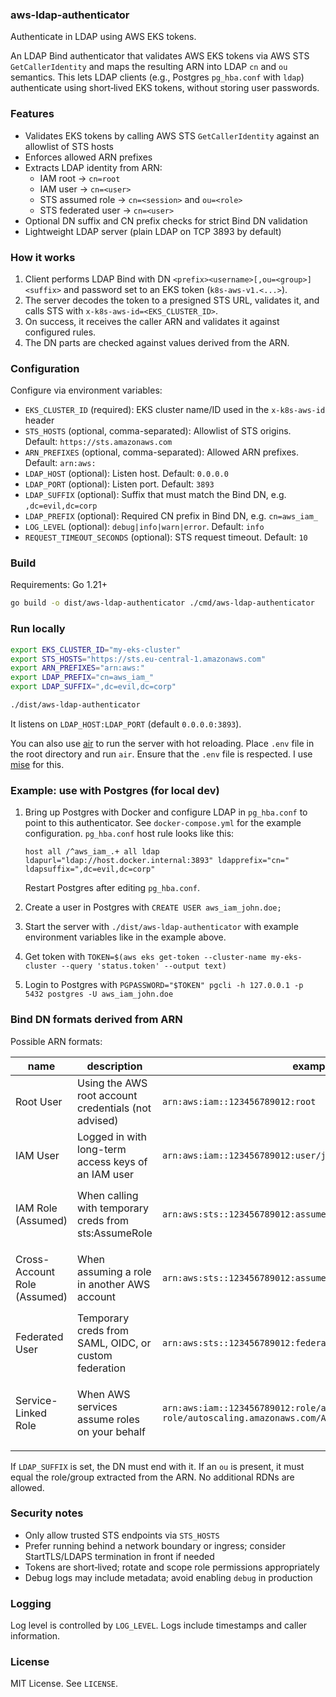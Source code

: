 ### aws-ldap-authenticator

Authenticate in LDAP using AWS EKS tokens.

An LDAP Bind authenticator that validates AWS EKS tokens via AWS STS `GetCallerIdentity` and maps the resulting ARN into LDAP `cn` and `ou` semantics. This lets LDAP clients (e.g., Postgres `pg_hba.conf` with `ldap`) authenticate using short‑lived EKS tokens, without storing user passwords.

### Features
- Validates EKS tokens by calling AWS STS `GetCallerIdentity` against an allowlist of STS hosts
- Enforces allowed ARN prefixes
- Extracts LDAP identity from ARN:
  - IAM root → `cn=root`
  - IAM user → `cn=<user>`
  - STS assumed role → `cn=<session>` and `ou=<role>`
  - STS federated user → `cn=<user>`
- Optional DN suffix and CN prefix checks for strict Bind DN validation
- Lightweight LDAP server (plain LDAP on TCP 3893 by default)

### How it works
1. Client performs LDAP Bind with DN `<prefix><username>[,ou=<group>]<suffix>` and password set to an EKS token (`k8s-aws-v1.<...>`).
2. The server decodes the token to a presigned STS URL, validates it, and calls STS with `x-k8s-aws-id=<EKS_CLUSTER_ID>`.
3. On success, it receives the caller ARN and validates it against configured rules.
4. The DN parts are checked against values derived from the ARN.

### Configuration
Configure via environment variables:

- `EKS_CLUSTER_ID` (required): EKS cluster name/ID used in the `x-k8s-aws-id` header
- `STS_HOSTS` (optional, comma-separated): Allowlist of STS origins. Default: `https://sts.amazonaws.com`
- `ARN_PREFIXES` (optional, comma-separated): Allowed ARN prefixes. Default: `arn:aws:`
- `LDAP_HOST` (optional): Listen host. Default: `0.0.0.0`
- `LDAP_PORT` (optional): Listen port. Default: `3893`
- `LDAP_SUFFIX` (optional): Suffix that must match the Bind DN, e.g. `,dc=evil,dc=corp`
- `LDAP_PREFIX` (optional): Required CN prefix in Bind DN, e.g. `cn=aws_iam_`
- `LOG_LEVEL` (optional): `debug|info|warn|error`. Default: `info`
- `REQUEST_TIMEOUT_SECONDS` (optional): STS request timeout. Default: `10`

### Build

Requirements: Go 1.21+

```bash
go build -o dist/aws-ldap-authenticator ./cmd/aws-ldap-authenticator
```

### Run locally

```bash
export EKS_CLUSTER_ID="my-eks-cluster"
export STS_HOSTS="https://sts.eu-central-1.amazonaws.com"
export ARN_PREFIXES="arn:aws:"
export LDAP_PREFIX="cn=aws_iam_"
export LDAP_SUFFIX=",dc=evil,dc=corp"

./dist/aws-ldap-authenticator
```

It listens on `LDAP_HOST:LDAP_PORT` (default `0.0.0.0:3893`).

You can also use [air](https://github.com/air-verse/air) to run the server with hot reloading. Place `.env` file in the root directory and run `air`. Ensure that the `.env` file is respected. I use [mise](https://github.com/jdx/mise) for this.

### Example: use with Postgres (for local dev)

1. Bring up Postgres with Docker and configure LDAP in `pg_hba.conf` to point to this authenticator. See `docker-compose.yml` for the example configuration. `pg_hba.conf` host rule looks like this:

   ```
   host all /^aws_iam_.+ all ldap ldapurl="ldap://host.docker.internal:3893" ldapprefix="cn=" ldapsuffix=",dc=evil,dc=corp"
   ```

   Restart Postgres after editing `pg_hba.conf`.

1. Create a user in Postgres with `CREATE USER aws_iam_john.doe;`
1. Start the server with `./dist/aws-ldap-authenticator` with example environment variables like in the example above.
1. Get token with `TOKEN=$(aws eks get-token --cluster-name my-eks-cluster --query 'status.token' --output text)`
1. Login to Postgres with `PGPASSWORD="$TOKEN" pgcli -h 127.0.0.1 -p 5432 postgres -U aws_iam_john.doe`

### Bind DN formats derived from ARN

Possible ARN formats:

| name                         | description                                           | example                                                                                                  | format                                                                      | cn                             | ou                           |
|------------------------------|-------------------------------------------------------|----------------------------------------------------------------------------------------------------------|-----------------------------------------------------------------------------|--------------------------------|------------------------------|
| Root User                    | Using the AWS root account credentials (not advised)  | `arn:aws:iam::123456789012:root`                                                                         | `arn:aws:iam::<account-id>:root`                                            | `root`                         | (empty)                      |
| IAM User                     | Logged in with long-term access keys of an IAM user   | `arn:aws:iam::123456789012:user/jane.doe`                                                                | `arn:aws:iam::<account-id>:user/<user-name>`                                | `jane.doe`                     | (empty)                      |
| IAM Role (Assumed)           | When calling with temporary creds from sts:AssumeRole | `arn:aws:sts::123456789012:assumed-role/AdminRole/Alice`                                                 | `arn:aws:sts::<account-id>:assumed-role/<role-name>/<session-name>`         | `Alice`                        | `AdminRole`                  |
| Cross-Account Role (Assumed) | When assuming a role in another AWS account           | `arn:aws:sts::123456789012:assumed-role/AdminRole/Alice`                                                 | `arn:aws:sts::<account-id>:assumed-role/<role-name>/<session-name>`         | `Alice`                        | `AdminRole`                  |
| Federated User               | Temporary creds from SAML, OIDC, or custom federation | `arn:aws:sts::123456789012:federated-user/GoogleOIDC:jane`                                               | `arn:aws:sts::<account-id>:federated-user/<user-name>`                      | `jane`                         | (empty)                      |
| Service-Linked Role          | When AWS services assume roles on your behalf         | `arn:aws:iam::123456789012:role/aws-service-role/autoscaling.amazonaws.com/AWSServiceRoleForAutoScaling` | `arn:aws:iam::<account-id>:role/aws-service-role/<service-name><role-name>` | `AWSServiceRoleForAutoScaling` | `autoscaling.amazonaws.com/` |

If `LDAP_SUFFIX` is set, the DN must end with it. If an `ou` is present, it must equal the role/group extracted from the ARN. No additional RDNs are allowed.

### Security notes
- Only allow trusted STS endpoints via `STS_HOSTS`
- Prefer running behind a network boundary or ingress; consider StartTLS/LDAPS termination in front if needed
- Tokens are short‑lived; rotate and scope role permissions appropriately
- Debug logs may include metadata; avoid enabling `debug` in production

### Logging
Log level is controlled by `LOG_LEVEL`. Logs include timestamps and caller information.

### License

MIT License. See `LICENSE`.

